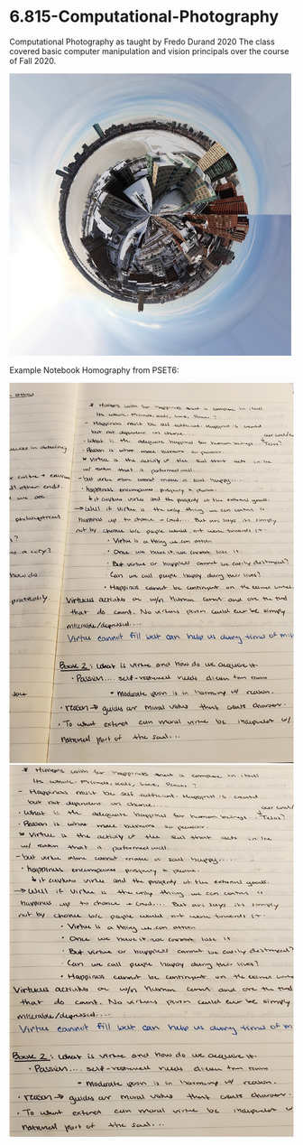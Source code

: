 # 6.815-Computational-Photography
Computational Photography as taught by Fredo Durand 2020
The class covered basic computer manipulation and vision principals over the course of Fall 2020. 

![](https://github.com/oeatekha/6.815-Computational-Photography/blob/main/Problem%20Set%207/Output/boston_winter_planet.png)

Example Notebook Homography from PSET6:

<img src="https://github.com/oeatekha/6.815-Computational-Photography/blob/main/Problem%20Set%206%20-%20Homography/Input/notebooktxt.png" width="600">

<img src="https://github.com/oeatekha/6.815-Computational-Photography/blob/main/Problem%20Set%206%20-%20Homography/Output/paper_homography.png" width="600">
